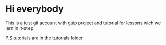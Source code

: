 # Hi everybody

This is a test git account with gulp project
and tutorial for lessons wich we lern in it-step

P.S.tutorials are in the tutorials folder


